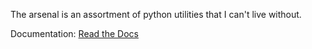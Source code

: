 The arsenal is an assortment of python utilities that I can't live without.

Documentation: [Read the Docs](https://python-arsenal.readthedocs.io/en/latest/)
